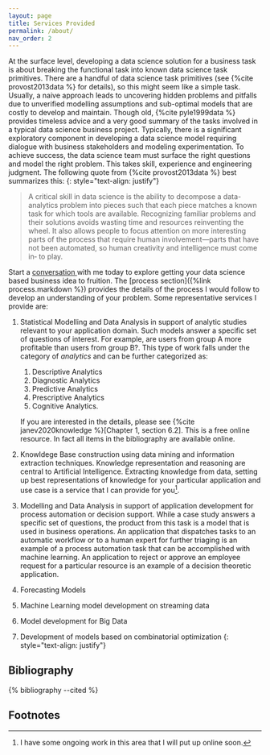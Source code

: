 ```yaml
---
layout: page
title: Services Provided
permalink: /about/
nav_order: 2
---
```

At the surface level, developing a data science solution for a business task is about breaking the functional task into known data science task primitives. There are a handful of data science task primitives (see {%cite provost2013data %} for details), so this might seem like a simple task. Usually, a naive approach leads to uncovering hidden problems and pitfalls due to unverified modelling assumptions and sub-optimal models that are costly to develop and maintain. Though old, {%cite pyle1999data %} provides timeless advice and a very good summary of the tasks involved in a typical data science business project. Typically, there is a significant exploratory component in developing a data science model requiring dialogue with business stakeholders and modeling experimentation. To achieve success, the data science team must surface the right questions and model the right problem. This takes skill, experience and engineering judgment. The following quote from {%cite provost2013data %} best summarizes this:
{: style="text-align: justify"}

> A critical skill in data science is the ability to decompose a data- analytics problem into pieces such that each piece matches a known task for which tools are available. Recognizing familiar problems and their solutions avoids wasting time and resources reinventing the wheel. It also allows people to focus attention on more interesting parts of the process that require human involvement—parts that have not been automated, so human creativity and intelligence must come in‐ to play.

Start a <a href="https://calendly.com/rajiv-sambasivan/30min"> conversation </a> with me today to explore getting your data science based business idea to fruition. The [process section]({%link process.markdown %}) provides the details of the process I would follow to develop an understanding of your problem. Some representative services I provide are:

1. Statistical Modelling and Data Analysis in support of analytic studies relevant to your application domain. Such models answer a specific set of questions of interest. For example, are users from group A more profitable than users from group B?. This type of work falls under the category of _analytics_ and can be further categorized as:
   1. Descriptive Analytics
   2. Diagnostic Analytics
   3. Predictive Analytics
   4. Prescriptive Analytics
   5. Cognitive Analytics.
   
   If you are interested in the details, please see {%cite janev2020knowledge %}[Chapter 1, section 6.2]. This is a free online resource. In fact all items in the bibliography are available online.
2. Knowldege Base construction using data mining and information extraction techniques. Knowledge representation and reasoning are central to Artificial Intelligence. Extracting knowledge from data, setting up best representations of knowledge for your particular application and use case is a service that I can provide for you[^1]. 
3. Modelling and Data Analysis in support of application development for process automation or decision support. While a case study answers a specific set of questions, the product from this task is a model that is used in business operations. An application that dispatches tasks to an automatic workflow or to a human expert for further triaging is an example of a process automation task that can be accomplished with machine learning. An application to reject or approve an employee request for a particular resource is an example of a decision theoretic application.
4. Forecasting Models
5. Machine Learning model development on streaming data
6. Model development for Big Data 
7. Development of models based on combinatorial optimization
{: style="text-align: justify"}

## Bibliography
{% bibliography --cited %}

## Footnotes
[^1]: I have some ongoing work in this area that I will put up online soon.